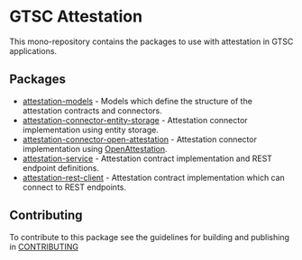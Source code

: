 # GTSC Attestation

This mono-repository contains the packages to use with attestation in GTSC applications.

## Packages

- [attestation-models](packages/attestation-models/README.md) - Models which define the structure of the attestation contracts and connectors.
- [attestation-connector-entity-storage](packages/attestation-connector-entity-storage/README.md) - Attestation connector implementation using entity storage.
- [attestation-connector-open-attestation](packages/attestation-connector-open-attestation/README.md) - Attestation connector implementation using [OpenAttestation](https://www.openattestation.com/).
- [attestation-service](packages/attestation-service/README.md) - Attestation contract implementation and REST endpoint definitions.
- [attestation-rest-client](packages/attestation-rest-client/README.md) - Attestation contract implementation which can connect to REST endpoints.

## Contributing

To contribute to this package see the guidelines for building and publishing in [CONTRIBUTING](./CONTRIBUTING.md)
